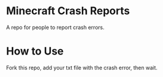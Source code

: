# Minecraft Crash Reports
A repo for people to report crash errors.
# How to Use
Fork this repo, add your txt file with the crash error, then wait.
